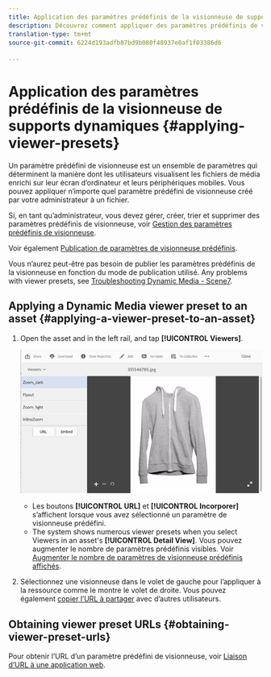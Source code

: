 ```yaml
---
title: Application des paramètres prédéfinis de la visionneuse de supports dynamiques
description: Découvrez comment appliquer des paramètres prédéfinis de visionneuse dans Contenu multimédia dynamique
translation-type: tm+mt
source-git-commit: 6224d193adfb87bd9b080f48937e0af1f03386d6

---
```



# Application des paramètres prédéfinis de la visionneuse de supports dynamiques {#applying-viewer-presets}

Un paramètre prédéfini de visionneuse est un ensemble de paramètres qui déterminent la manière dont les utilisateurs visualisent les fichiers de média enrichi sur leur écran d’ordinateur et leurs périphériques mobiles. Vous pouvez appliquer n’importe quel paramètre prédéfini de visionneuse créé par votre administrateur à un fichier.

Si, en tant qu’administrateur, vous devez gérer, créer, trier et supprimer des paramètres prédéfinis de visionneuse, voir [Gestion des paramètres prédéfinis de visionneuse](managing-viewer-presets.md).

Voir également [Publication de paramètres de visionneuse prédéfinis](managing-viewer-presets.md#publishing-viewer-presets).

Vous n’aurez peut-être pas besoin de publier les paramètres prédéfinis de la visionneuse en fonction du mode de publication utilisé.
Any problems with viewer presets, see [Troubleshooting Dynamic Media - Scene7](troubleshoot-dm.md#viewers).

## Applying a Dynamic Media viewer preset to an asset {#applying-a-viewer-preset-to-an-asset}

1. Open the asset and in the left rail, and tap **[!UICONTROL Viewers]**.

   ![chlimage_1-104](assets/chlimage_1-104.png)

   * Les boutons **[!UICONTROL URL]** et **[!UICONTROL Incorporer]** s’affichent lorsque vous avez sélectionné un paramètre de visionneuse prédéfini.
   * The system shows numerous viewer presets when you select Viewers in an asset&#39;s **[!UICONTROL Detail View]**. Vous pouvez augmenter le nombre de paramètres prédéfinis visibles. Voir [Augmenter le nombre de paramètres de visionneuse prédéfinis affichés](managing-viewer-presets.md).

1. Sélectionnez une visionneuse dans le volet de gauche pour l’appliquer à la ressource comme le montre le volet de droite. Vous pouvez également [copier l’URL à partager](linking-urls-to-yourwebapplication.md) avec d’autres utilisateurs.

## Obtaining viewer preset URLs {#obtaining-viewer-preset-urls}

Pour obtenir l’URL d’un paramètre prédéfini de visionneuse, voir [Liaison d’URL à une application web](linking-urls-to-yourwebapplication.md).
